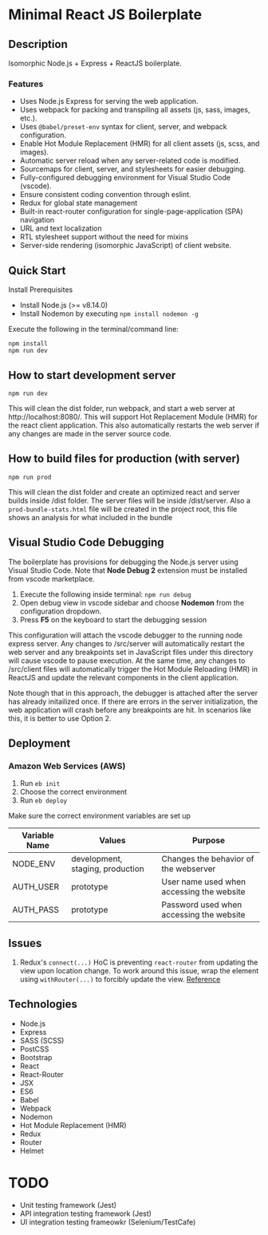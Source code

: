 # Minimal React JS Boilerplate

## Description
Isomorphic Node.js + Express + ReactJS boilerplate.

### Features
- Uses Node.js Express for serving the web application.
- Uses webpack for packing and transpiling all assets (js, sass, images, etc.).
- Uses `@babel/preset-env` syntax for client, server, and webpack configuration.
- Enable Hot Module Replacement (HMR) for all client assets (js, scss, and images).
- Automatic server reload when any server-related code is modified.
- Sourcemaps for client, server, and stylesheets for easier debugging.
- Fully-configured debugging environment for Visual Studio Code (vscode).
- Ensure consistent coding convention through eslint.
- Redux for global state management
- Built-in react-router configuration for single-page-application (SPA) navigation
- URL and text localization
- RTL stylesheet support without the need for mixins
- Server-side rendering (isomorphic JavaScript) of client website.

## Quick Start

Install Prerequisites
- Install Node.js (>= v8.14.0)
- Install Nodemon by executing `npm install nodemon -g`

Execute the following in the terminal/command line:
```
npm install
npm run dev
```

## How to start development server
`npm run dev`

This will clean the dist folder, run webpack, and start a web server at http://localhost:8080/. This will support Hot Replacement Module (HMR) for the react client application. This also automatically restarts the web server if any changes are made in the server source code.

## How to build files for production (with server)
`npm run prod`

This will clean the dist folder and create an optimized react and server builds inside /dist folder. The server files will be inside /dist/server.
Also a `prod-bundle-stats.html` file will be created in the project root, this file shows an analysis for what included in the bundle

## Visual Studio Code Debugging
The boilerplate has provisions for debugging the Node.js server using Visual Studio Code. Note that **Node Debug 2** extension must be installed from vscode marketplace.

1. Execute the following inside terminal:
`npm run debug`
1. Open debug view in vscode sidebar and choose **Nodemon** from the configuration dropdown.
1. Press **F5** on the keyboard to start the debugging session

This configuration will attach the vscode debugger to the running node express server. Any changes to /src/server will automatically restart the web server and any breakpoints set in JavaScript files under this directory will cause vscode to pause execution. At the same time, any changes to /src/client files will automatically trigger the Hot Module Reloading (HMR) in ReactJS and update the relevant components in the client application.

Note though that in this approach, the debugger is attached after the server has already initailized once. If there are errors in the server initialization, the web application will crash before any breakpoints are hit. In scenarios like this, it is better to use Option 2.

## Deployment

### Amazon Web Services (AWS)
1. Run `eb init`
1. Choose the correct environment
1. Run `eb deploy`

Make sure the correct environment variables are set up

| Variable Name | Values                           | Purpose                                   |
| ------------- | -------------------------------- | ----------------------------------------- |
| NODE_ENV      | development, staging, production | Changes the behavior of the webserver     |
| AUTH_USER     | prototype                        | User name used when accessing the website |
| AUTH_PASS     | prototype                        | Password used when accessing the website  |

## Issues
1. Redux's `connect(...)` HoC is preventing `react-router` from updating the view upon location change. To work around this issue, wrap the element using `withRouter(...)` to forcibly update the view. [Reference](https://github.com/ReactTraining/react-router/blob/master/packages/react-router/docs/guides/blocked-updates.md)

## Technologies
- Node.js
- Express
- SASS (SCSS)
- PostCSS
- Bootstrap
- React
- React-Router
- JSX
- ES6
- Babel
- Webpack
- Nodemon
- Hot Module Replacement (HMR)
- Redux
- Router
- Helmet

# TODO
- Unit testing framework (Jest)
- API integration testing framework (Jest)
- UI integration testing frameowkr (Selenium/TestCafe)
